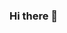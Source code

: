 ### Hi there 👋

<!--
**Itsuki54/Itsuki54** is a ✨ _special_ ✨ repository because its `README.md` (this file) appears on your GitHub profile.
![](https://github-profile-summary-cards.vercel.app/api/cards/profile-details?username=Itsuki54&theme=2077)

Here are some ideas to get you started:

- 🔭 I’m currently working on ...
- 🌱 I’m currently learning ...
- 👯 I’m looking to collaborate on ...
- 🤔 I’m looking for help with ...
- 💬 Ask me about ...
- 📫 How to reach me: ...
- 😄 Pronouns: ...
- ⚡ Fun fact: ...
-->
